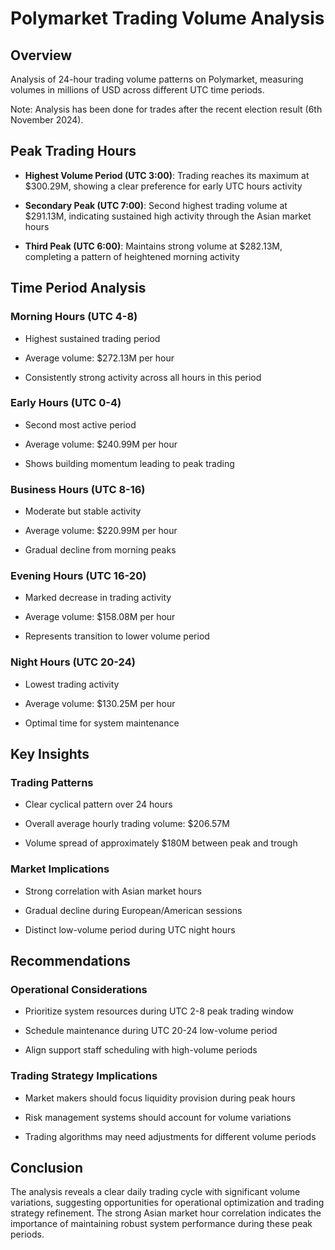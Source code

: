 # Polymarket Trading Volume Analysis

## Overview

Analysis of 24-hour trading volume patterns on Polymarket, measuring volumes in millions of USD across different UTC time periods. 

Note: Analysis has been done for trades after the recent election result (6th November 2024).

## Peak Trading Hours

* **Highest Volume Period (UTC 3:00)**: Trading reaches its maximum at $300.29M, showing a clear preference for early UTC hours activity

* **Secondary Peak (UTC 7:00)**: Second highest trading volume at $291.13M, indicating sustained high activity through the Asian market hours

* **Third Peak (UTC 6:00)**: Maintains strong volume at $282.13M, completing a pattern of heightened morning activity

## Time Period Analysis

### Morning Hours (UTC 4-8)

* Highest sustained trading period

* Average volume: $272.13M per hour

* Consistently strong activity across all hours in this period

### Early Hours (UTC 0-4)

* Second most active period

* Average volume: $240.99M per hour

* Shows building momentum leading to peak trading

### Business Hours (UTC 8-16)

* Moderate but stable activity

* Average volume: $220.99M per hour

* Gradual decline from morning peaks

### Evening Hours (UTC 16-20)

* Marked decrease in trading activity

* Average volume: $158.08M per hour

* Represents transition to lower volume period

### Night Hours (UTC 20-24)

* Lowest trading activity

* Average volume: $130.25M per hour

* Optimal time for system maintenance

## Key Insights

### Trading Patterns

* Clear cyclical pattern over 24 hours

* Overall average hourly trading volume: $206.57M

* Volume spread of approximately $180M between peak and trough

### Market Implications

* Strong correlation with Asian market hours

* Gradual decline during European/American sessions

* Distinct low-volume period during UTC night hours

## Recommendations

### Operational Considerations

* Prioritize system resources during UTC 2-8 peak trading window

* Schedule maintenance during UTC 20-24 low-volume period

* Align support staff scheduling with high-volume periods

### Trading Strategy Implications

* Market makers should focus liquidity provision during peak hours

* Risk management systems should account for volume variations

* Trading algorithms may need adjustments for different volume periods

## Conclusion

The analysis reveals a clear daily trading cycle with significant volume variations, suggesting opportunities for operational optimization and trading strategy refinement. The strong Asian market hour correlation indicates the importance of maintaining robust system performance during these peak periods.